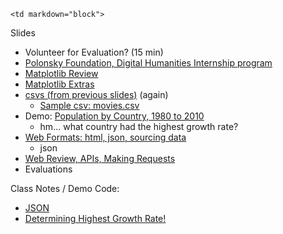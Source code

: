 	<td markdown="block">

Slides

* Volunteer for Evaluation? (15 min)
* [Polonsky Foundation, Digital Humanities Internship program](http://gsas.nyu.edu/financial-support/fellowships/polonsky-foundation.html)
* [Matplotlib Review](slides/13/matplotlib-review.html)
* [Matplotlib Extras](slides/13/matplotlib-extras.html)
* [csvs (from previous slides)](slides/10/data-files-advanced.html#8) (again)
    * [Sample csv: movies.csv](resources/code/class13/movies.csv)
* Demo: [Population by Country, 1980 to 2010](https://catalog.data.gov/dataset/population-by-country-1980-2010)
    * hm... what country had the highest growth rate?
* [Web Formats: html, json, sourcing data](slides/10/data-files-advanced.html#14)
    * json
* [Web Review, APIs, Making Requests](slides/13/api-request.html)
* Evaluations

Class Notes / Demo Code:

* [JSON](resources/code/class13/demojson.py)
* [Determining Highest Growth Rate!](resources/code/class13/pop.py)

</td>
	<td markdown="block">
<!--
* [](assignments/.html)
-->
</td>
